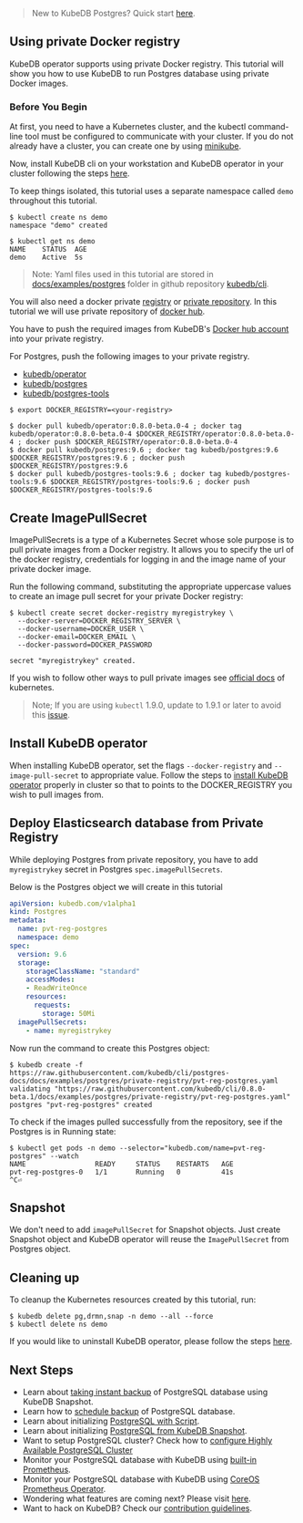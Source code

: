 > New to KubeDB Postgres?  Quick start [here](/docs/guides/postgres/quickstart/quickstart.md).

## Using private Docker registry

KubeDB operator supports using private Docker registry. This tutorial will show you how to use KubeDB to run Postgres database using private Docker images.

### Before You Begin

At first, you need to have a Kubernetes cluster, and the kubectl command-line tool must be configured to communicate with your cluster.
If you do not already have a cluster, you can create one by using [minikube](https://github.com/kubernetes/minikube).

Now, install KubeDB cli on your workstation and KubeDB operator in your cluster following the steps [here](/docs/setup/install.md).

To keep things isolated, this tutorial uses a separate namespace called `demo` throughout this tutorial.

```console
$ kubectl create ns demo
namespace "demo" created

$ kubectl get ns demo
NAME    STATUS  AGE
demo    Active  5s
```

> Note: Yaml files used in this tutorial are stored in [docs/examples/postgres](https://github.com/kubedb/cli/tree/postgres-docs/docs/examples/postgres) folder in github repository [kubedb/cli](https://github.com/kubedb/cli).

You will also need a docker private [registry](https://docs.docker.com/registry/) or [private repository](https://docs.docker.com/docker-hub/repos/#private-repositories).
In this tutorial we will use private repository of [docker hub](https://hub.docker.com/).

You have to push the required images from KubeDB's [Docker hub account](https://hub.docker.com/r/kubedb/) into your private registry.

For Postgres, push the following images to your private registry.

- [kubedb/operator](https://hub.docker.com/r/kubedb/operator)
- [kubedb/postgres](https://hub.docker.com/r/kubedb/postgres)
- [kubedb/postgres-tools](https://hub.docker.com/r/kubedb/postgres-tools)

```console
$ export DOCKER_REGISTRY=<your-registry>

$ docker pull kubedb/operator:0.8.0-beta.0-4 ; docker tag kubedb/operator:0.8.0-beta.0-4 $DOCKER_REGISTRY/operator:0.8.0-beta.0-4 ; docker push $DOCKER_REGISTRY/operator:0.8.0-beta.0-4
$ docker pull kubedb/postgres:9.6 ; docker tag kubedb/postgres:9.6 $DOCKER_REGISTRY/postgres:9.6 ; docker push $DOCKER_REGISTRY/postgres:9.6
$ docker pull kubedb/postgres-tools:9.6 ; docker tag kubedb/postgres-tools:9.6 $DOCKER_REGISTRY/postgres-tools:9.6 ; docker push $DOCKER_REGISTRY/postgres-tools:9.6
```

## Create ImagePullSecret

ImagePullSecrets is a type of a Kubernetes Secret whose sole purpose is to pull private images from a Docker registry.
It allows you to specify the url of the docker registry, credentials for logging in and the image name of your private docker image.

Run the following command, substituting the appropriate uppercase values to create an image pull secret for your private Docker registry:

```console
$ kubectl create secret docker-registry myregistrykey \
  --docker-server=DOCKER_REGISTRY_SERVER \
  --docker-username=DOCKER_USER \
  --docker-email=DOCKER_EMAIL \
  --docker-password=DOCKER_PASSWORD

secret "myregistrykey" created.
```

If you wish to follow other ways to pull private images see [official docs](https://kubernetes.io/docs/concepts/containers/images/) of kubernetes.

> Note; If you are using `kubectl` 1.9.0, update to 1.9.1 or later to avoid this [issue](https://github.com/kubernetes/kubernetes/issues/57427).

## Install KubeDB operator

When installing KubeDB operator, set the flags `--docker-registry` and `--image-pull-secret` to appropriate value.
Follow the steps to [install KubeDB operator](/docs/setup/install.md) properly in cluster so that to points to the DOCKER_REGISTRY you wish to pull images from.

## Deploy Elasticsearch database from Private Registry

While deploying Postgres from private repository, you have to add `myregistrykey` secret in Postgres `spec.imagePullSecrets`.

Below is the Postgres object we will create in this tutorial

```yaml
apiVersion: kubedb.com/v1alpha1
kind: Postgres
metadata:
  name: pvt-reg-postgres
  namespace: demo
spec:
  version: 9.6
  storage:
    storageClassName: "standard"
    accessModes:
    - ReadWriteOnce
    resources:
      requests:
        storage: 50Mi
  imagePullSecrets:
    - name: myregistrykey
```

Now run the command to create this Postgres object:

```console
$ kubedb create -f https://raw.githubusercontent.com/kubedb/cli/postgres-docs/docs/examples/postgres/private-registry/pvt-reg-postgres.yaml
validating "https://raw.githubusercontent.com/kubedb/cli/0.8.0-beta.1/docs/examples/postgres/private-registry/pvt-reg-postgres.yaml"
postgres "pvt-reg-postgres" created
```

To check if the images pulled successfully from the repository, see if the Postgres is in Running state:

```console
$ kubectl get pods -n demo --selector="kubedb.com/name=pvt-reg-postgres" --watch
NAME                 READY     STATUS    RESTARTS   AGE
pvt-reg-postgres-0   1/1       Running   0          41s
^C⏎
```

## Snapshot

We don't need to add `imagePullSecret` for Snapshot objects. Just create Snapshot object and KubeDB operator will reuse the `ImagePullSecret` from Postgres object.

## Cleaning up

To cleanup the Kubernetes resources created by this tutorial, run:

```console
$ kubedb delete pg,drmn,snap -n demo --all --force
$ kubectl delete ns demo
```

If you would like to uninstall KubeDB operator, please follow the steps [here](/docs/setup/uninstall.md).

## Next Steps
- Learn about [taking instant backup](/docs/guides/postgres/snapshot/instant_backup.md) of PostgreSQL database using KubeDB Snapshot.
- Learn how to [schedule backup](/docs/guides/postgres/snapshot/scheduled_backup.md)  of PostgreSQL database.
- Learn about initializing [PostgreSQL with Script](/docs/guides/postgres/initialization/script_source.md).
- Learn about initializing [PostgreSQL from KubeDB Snapshot](/docs/guides/postgres/initialization/snapshot_source.md).
- Want to setup PostgreSQL cluster? Check how to [configure Highly Available PostgreSQL Cluster](/docs/guides/postgres/clustering/ha_cluster.md)
- Monitor your PostgreSQL database with KubeDB using [built-in Prometheus](/docs/guides/postgres/monitoring/using-builtin-prometheus.md).
- Monitor your PostgreSQL database with KubeDB using [CoreOS Prometheus Operator](/docs/guides/postgres/monitoring/using-coreos-prometheus-operator.md).
- Wondering what features are coming next? Please visit [here](/docs/roadmap.md).
- Want to hack on KubeDB? Check our [contribution guidelines](/docs/CONTRIBUTING.md).
